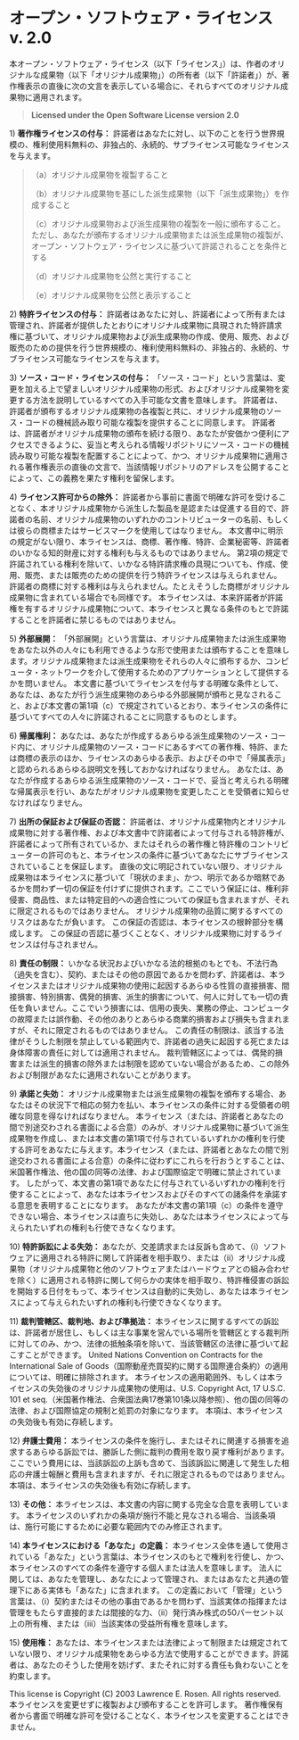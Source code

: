 オープン・ソフトウェア・ライセンス\
v. 2.0
===================================

本オープン・ソフトウェア・ライセンス（以下「ライセンス」）は、作者のオリジナルな成果物（以下「オリジナル成果物」）の所有者（以下「許諾者」）が、著作権表示の直後に次の文言を表示している場合に、それらすべてのオリジナル成果物に適用されます。

> **Licensed under the Open Software License version 2.0**

1\) **著作権ライセンスの付与：**
許諾者はあなたに対し、以下のことを行う世界規模の、権利使用料無料の、非独占的、永続的、サブライセンス可能なライセンスを与えます。

> （a）オリジナル成果物を複製すること
>
> （b）オリジナル成果物を基にした派生成果物（以下「派生成果物」）を作成すること
>
> （c）オリジナル成果物および派生成果物の複製を一般に頒布すること。ただし、あなたが頒布するオリジナル成果物または派生成果物の複製が、オープン・ソフトウェア・ライセンスに基づいて許諾されることを条件とする
>
> （d）オリジナル成果物を公然と実行すること
>
> （e）オリジナル成果物を公然と表示すること

2\) **特許ライセンスの付与：**
許諾者はあなたに対し、許諾者によって所有または管理され、許諾者が提供したとおりにオリジナル成果物に具現された特許請求権に基づいて、オリジナル成果物および派生成果物の作成、使用、販売、および販売のための提供を行う世界規模の、権利使用料無料の、非独占的、永続的、サブライセンス可能なライセンスを与えます。

3\) **ソース・コード・ライセンスの付与：**
「ソース・コード」という言葉は、変更を加える上で望ましいオリジナル成果物の形式、およびオリジナル成果物を変更する方法を説明しているすべての入手可能な文書を意味します。
許諾者は、許諾者が頒布するオリジナル成果物の各複製と共に、オリジナル成果物のソース・コードの機械読み取り可能な複製を提供することに同意します。
許諾者は、許諾者がオリジナル成果物の頒布を続ける限り、あなたが安価かつ便利にアクセスできるように、妥当と考えられる情報リポジトリにソース・コードの機械読み取り可能な複製を配置することによって、かつ、オリジナル成果物に適用される著作権表示の直後の文言で、当該情報リポジトリのアドレスを公開することによって、この義務を果たす権利を留保します。

4\) **ライセンス許可からの除外：**
許諾者から事前に書面で明確な許可を受けることなく、本オリジナル成果物から派生した製品を是認または促進する目的で、許諾者の名前、オリジナル成果物のいずれかのコントリビューターの名前、もしくは彼らの商標またはサービスマークを使用してはなりません。
本文書中に明示の規定がない限り、本ライセンスは、商標、著作権、特許、企業秘密等、許諾者のいかなる知的財産に対する権利も与えるものではありません。
第2項の規定で許諾されている権利を除いて、いかなる特許請求権の具現についても、作成、使用、販売、または販売のための提供を行う特許ライセンスは与えられません。
許諾者の商標に対する権利は与えられません。たとえそうした商標がオリジナル成果物に含まれている場合でも同様です。
本ライセンスは、本来許諾者が許諾権を有するオリジナル成果物について、本ライセンスと異なる条件のもとで許諾することを許諾者に禁じるものではありません。

5\) **外部展開：**
「外部展開」という言葉は、オリジナル成果物または派生成果物をあなた以外の人々にも利用できるような形で使用または頒布することを意味します。オリジナル成果物または派生成果物をそれらの人々に頒布するか、コンピュータ・ネットワークを介して使用するためのアプリケーションとして提供するかを問いません。
本文書に基づいてライセンスを付与する明確な条件として、あなたは、あなたが行う派生成果物のあらゆる外部展開が頒布と見なされること、および本文書の第1項（c）で規定されているとおり、本ライセンスの条件に基づいてすべての人々に許諾されることに同意するものとします。

6\) **帰属権利：**
あなたは、あなたが作成するあらゆる派生成果物のソース・コード内に、オリジナル成果物のソース・コードにあるすべての著作権、特許、または商標の表示のほか、ライセンスのあらゆる表示、およびその中で「帰属表示」と認められるあらゆる説明文を残しておかなければなりません。
あなたは、あなたが作成するあらゆる派生成果物のソース・コードで、妥当と考えられる明確な帰属表示を行い、あなたがオリジナル成果物を変更したことを受領者に知らせなければなりません。

7\) **出所の保証および保証の否認：**
許諾者は、オリジナル成果物内とオリジナル成果物に対する著作権、および本文書中で許諾者によって付与される特許権が、許諾者によって所有されているか、またはそれらの著作権と特許権のコントリビューターの許可のもと、本ライセンスの条件に基づいてあなたにサブライセンスされていることを保証します。
直後の文に明記されていない限り、オリジナル成果物は本ライセンスに基づいて「現状のまま」、かつ、明示であるか暗黙であるかを問わず一切の保証を付けずに提供されます。ここでいう保証には、権利非侵害、商品性、または特定目的への適合性についての保証も含まれますが、それに限定されるものではありません。
オリジナル成果物の品質に関するすべてのリスクはあなたが負います。
この保証の否認は、本ライセンスの根幹部分を構成します。
この保証の否認に基づくことなく、オリジナル成果物に対するライセンスは付与されません。

8\) **責任の制限：**
いかなる状況およびいかなる法的根拠のもとでも、不法行為（過失を含む）、契約、またはその他の原因であるかを問わず、許諾者は、本ライセンスまたはオリジナル成果物の使用に起因するあらゆる性質の直接損害、間接損害、特別損害、偶発的損害、派生的損害について、何人に対しても一切の責任を負いません。ここでいう損害には、信用の喪失、業務の停止、コンピュータの故障または誤作動、その他のありとあらゆる商業的損害および損失も含まれますが、それに限定されるものではありません。
この責任の制限は、該当する法律がそうした制限を禁止している範囲内で、許諾者の過失に起因する死亡または身体障害の責任に対しては適用されません。
裁判管轄区によっては、偶発的損害または派生的損害の除外または制限を認めていない場合があるため、この除外および制限があなたに適用されないことがあります。

9\) **承諾と失効：**
オリジナル成果物または派生成果物の複製を頒布する場合、あなたはその状況下で相応の努力を払い、本ライセンスの条件に対する受領者の明確な同意を得なければなりません。
本ライセンス（または、許諾者とあなたの間で別途交わされる書面による合意）のみが、オリジナル成果物に基づいて派生成果物を作成し、または本文書の第1項で付与されているいずれかの権利を行使する許可をあなたに与えます。本ライセンス（または、許諾者とあなたの間で別途交わされる書面による合意）の条件に従わずにこれらを行おうとすることは、米国著作権法、他の国の同等の法律、および国際協定で明確に禁止されています。
したがって、本文書の第1項であなたに付与されているいずれかの権利を行使することによって、あなたは本ライセンスおよびそのすべての諸条件を承諾する意思を表明することになります。
あなたが本文書の第1項（c）の条件を遵守できない場合、本ライセンスは直ちに失効し、あなたは本ライセンスによって与えられたいずれの権利も行使できなくなります。

10\) **特許訴訟による失効：**
あなたが、交差請求または反訴も含めて、（i）ソフトウェアに適用される特許に関して許諾者を相手取り、または（ii）オリジナル成果物（オリジナル成果物と他のソフトウェアまたはハードウェアとの組み合わせを除く）に適用される特許に関して何らかの実体を相手取り、特許権侵害の訴訟を開始する日付をもって、本ライセンスは自動的に失効し、あなたは本ライセンスによって与えられたいずれの権利も行使できなくなります。

11\) **裁判管轄区、裁判地、および準拠法：**
本ライセンスに関するすべての訴訟は、許諾者が居住し、もしくは主な事業を営んでいる場所を管轄区とする裁判所に対してのみ、かつ、法律の抵触条項を除いて、当該管轄区の法律に基づいて起こすことができます。
United Nations Convention on Contracts for the International Sale of
Goods（国際動産売買契約に関する国際連合条約）の適用については、明確に排除されます。
本ライセンスの適用範囲外、もしくは本ライセンスの失効後のオリジナル成果物の使用は、U.S.
Copyright Act, 17 U.S.C. 101 et
seq.（米国著作権法、合衆国法典17巻第101条以降参照）、他の国の同等の法律、および国際協定の規制と処罰の対象になります。
本項は、本ライセンスの失効後も有効に存続します。

12\) **弁護士費用：**
本ライセンスの条件を施行し、またはそれに関連する損害を追求するあらゆる訴訟では、勝訴した側に裁判の費用を取り戻す権利があります。ここでいう費用には、当該訴訟の上訴も含めて、当該訴訟に関連して発生した相応の弁護士報酬と費用も含まれますが、それに限定されるものではありません。
本項は、本ライセンスの失効後も有効に存続します。

13\) **その他：**
本ライセンスは、本文書の内容に関する完全な合意を表明しています。
本ライセンスのいずれかの条項が施行不能と見なされる場合、当該条項は、施行可能にするために必要な範囲内でのみ修正されます。

14\) **本ライセンスにおける「あなた」の定義：**
本ライセンス全体を通して使用されている「あなた」という言葉は、本ライセンスのもとで権利を行使し、かつ、本ライセンスのすべての条件を遵守する個人または法人を意味します。
法人に関しては、あなたを管理し、あなたによって管理され、またはあなたと共通の管理下にある実体も「あなた」に含まれます。
この定義において「管理」という言葉は、（i）契約またはその他の事由であるかを問わず、当該実体の指揮または管理をもたらす直接的または間接的な力、（ii）発行済み株式の50パーセント以上の所有権、または（iii）当該実体の受益所有権を意味します。

15\) **使用権：**
あなたは、本ライセンスまたは法律によって制限または規定されていない限り、オリジナル成果物をあらゆる方法で使用することができます。許諾者は、あなたのそうした使用を妨げず、またそれに対する責任も負わないことを約束します。

This license is Copyright (C) 2003 Lawrence E. Rosen. All rights
reserved. 本ライセンスを変更せずに複製および頒布することを許可します。
著作権保有者から書面で明確な許可を受けることなく、本ライセンスを変更することはできません。
